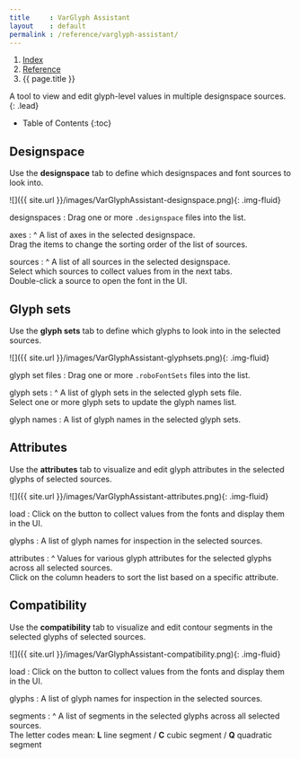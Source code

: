 ```yaml
---
title     : VarGlyph Assistant
layout    : default
permalink : /reference/varglyph-assistant/
---
```


<nav aria-label="breadcrumb">
  <ol class="breadcrumb small">
    <li class="breadcrumb-item"><a href="{{ site.url }}">Index</a></li>
    <li class="breadcrumb-item"><a href="../../../reference">Reference</a></li>
    <li class="breadcrumb-item active" aria-current="page">{{ page.title }}</li>
  </ol>
</nav>

A tool to view and edit glyph-level values in multiple designspace sources.
{: .lead}

* Table of Contents
{:toc}


Designspace
-----------

Use the **designspace** tab to define which designspaces and font sources to look into.

![]({{ site.url }}/images/VarGlyphAssistant-designspace.png){: .img-fluid}

designspaces
: Drag one or more `.designspace` files into the list.

axes
: ^
  A list of axes in the selected designspace.  
  Drag the items to change the sorting order of the list of sources.


sources
: ^
  A list of all sources in the selected designspace.  
  Select which sources to collect values from in the next tabs.  
  Double-click a source to open the font in the UI.


Glyph sets
----------

Use the **glyph sets** tab to define which glyphs to look into in the selected sources.

![]({{ site.url }}/images/VarGlyphAssistant-glyphsets.png){: .img-fluid}

glyph set files
: Drag one or more `.roboFontSets` files into the list.

glyph sets
: ^
  A list of glyph sets in the selected glyph sets file.  
  Select one or more glyph sets to update the glyph names list.

glyph names
: A list of glyph names in the selected glyph sets.


Attributes
----------

Use the **attributes** tab to visualize and edit glyph attributes in the selected glyphs of selected sources.

![]({{ site.url }}/images/VarGlyphAssistant-attributes.png){: .img-fluid}

load
: Click on the button to collect values from the fonts and display them in the UI.

glyphs
: A list of glyph names for inspection in the selected sources.

attributes
: ^
  Values for various glyph attributes for the selected glyphs across all selected sources.  
  Click on the column headers to sort the list based on a specific attribute.


Compatibility
-------------

Use the **compatibility** tab to visualize and edit contour segments in the selected glyphs of selected sources.

![]({{ site.url }}/images/VarGlyphAssistant-compatibility.png){: .img-fluid}

load
: Click on the button to collect values from the fonts and display them in the UI.

glyphs
: A list of glyph names for inspection in the selected sources.

segments
: ^
  A list of segments in the selected glyphs across all selected sources.  
  The letter codes mean: **L** line segment / **C** cubic segment / **Q** quadratic segment
